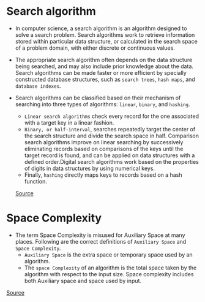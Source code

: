 # Search algorithm

* In computer science, a search algorithm is an algorithm designed to solve a search problem. Search algorithms work to retrieve information stored within particular data structure, or calculated in the search space of a problem domain, with either discrete or continuous values.
* The appropriate search algorithm often depends on the data structure being searched, and may also include prior knowledge about the data. Search algorithms can be made faster or more efficient by specially constructed database structures, such as `search trees`, `hash maps`, and `database indexes`.
* Search algorithms can be classified based on their mechanism of searching into three types of algorithms: `linear`, `binary`, and `hashing`. 
    * `Linear search algorithms` check every record for the one associated with a target key in a linear fashion.
    * `Binary, or half-interval`, searches repeatedly target the center of the search structure and divide the search space in half. Comparison search algorithms improve on linear searching by successively eliminating records based on comparisons of the keys until the target record is found, and can be applied on data structures with a defined order.Digital search algorithms work based on the properties of digits in data structures by using numerical keys.
    * Finally, `hashing` directly maps keys to records based on a hash function.

    [Source](https://en.wikipedia.org/wiki/Search_algorithm)

# Space Complexity

* The term Space Complexity is misused for Auxiliary Space at many places. Following are the correct definitions of `Auxiliary Space` and `Space Complexity`. 
    *  `Auxiliary Space` is the extra space or temporary space used by an algorithm.
    * The `space Complexity` of an algorithm is the total space taken by the algorithm with respect to the input size. Space complexity includes both Auxiliary space and space used by input.

[Source](https://www.geeksforgeeks.org/g-fact-86/)